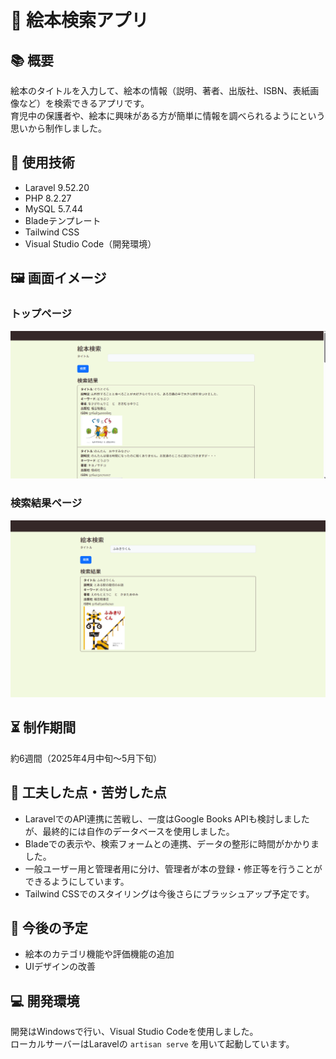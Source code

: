 # 📖 絵本検索アプリ

## 📚 概要
絵本のタイトルを入力して、絵本の情報（説明、著者、出版社、ISBN、表紙画像など）を検索できるアプリです。  
育児中の保護者や、絵本に興味がある方が簡単に情報を調べられるようにという思いから制作しました。

## 🔧 使用技術
- Laravel 9.52.20
- PHP 8.2.27
- MySQL 5.7.44
- Bladeテンプレート
- Tailwind CSS
- Visual Studio Code（開発環境）

## 🖼️ 画面イメージ
### トップページ
[![トップページ](./images/top-form.png)](./images/top-form.png)

### 検索結果ページ
[![検索結果ページ](./images/search-result.png)](./images/search-result.png)
## ⏳ 制作期間
約6週間（2025年4月中旬〜5月下旬）

## 👣 工夫した点・苦労した点
- LaravelでのAPI連携に苦戦し、一度はGoogle Books APIも検討しましたが、最終的には自作のデータベースを使用しました。
- Bladeでの表示や、検索フォームとの連携、データの整形に時間がかかりました。
- 一般ユーザー用と管理者用に分け、管理者が本の登録・修正等を行うことができるようにしています。
- Tailwind CSSでのスタイリングは今後さらにブラッシュアップ予定です。

## 📌 今後の予定
- 絵本のカテゴリ機能や評価機能の追加
- UIデザインの改善

## 💻 開発環境

開発はWindowsで行い、Visual Studio Codeを使用しました。  
ローカルサーバーはLaravelの `artisan serve` を用いて起動しています。
